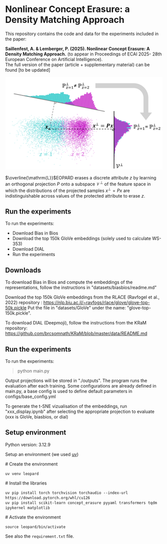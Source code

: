 # Nonlinear Concept Erasure: a Density Matching Approach

This repository contains the code and data for the experiments included in the paper:

**Saillenfest, A. & Lemberger, P. (2025). Nonlinear Concept Erasure: A Density Matching Approach.** (to appear in Proceedings of ECAI 2025- 28th European Conference on Artificial Intelligence).<br/>
The full version of the paper (article + supplementary material) can be found [to be updated]


<img src="illustration.png" width="600">

$\overline{\mathrm{L}}$EOPARD erases a discrete attribute $z$ by learning an orthogonal projection $P$ onto a subspace $\mathcal{V}^\perp$ of the feature space in which the distributions of the projected samples $x^\perp = Px$ are indistinguishable across values of the protected attribute to erase $z$.


## Run the experiments

To run the experiments:
- Download Bias in Bios
- Download the top 150k GloVe embeddings (solely used to calculate WS-353)
- Download DIAL
- Run the experiments


## Downloads

To download Bias in Bios and compute the embeddings of the representations, follow the instructions in "datasets/biasbios/readme.md"

Download the top 150k GloVe embeddings from the RLACE (Ravfogel et al., 2022) repository : https://nlp.biu.ac.il/~ravfogs/rlace/glove/glove-top-50k.pickle 
Put the file in "datasets/GloVe" under the name: "glove-top-150k.pickle".

To download DIAL (Deepmoji), follow the instructions from the KRaM repository: https://github.com/brcsomnath/KRaM/blob/master/data/README.md 

## Run the experiments

To run the experiments:

> python main.py 

Output projections will be stored in "./outputs".
The program runs the evaluation after each training.
Some configurations are already defined in main.py, a base config is used to define default parameters in configs/base_config.yml

To generate the t-SNE vizualisation of the embeddings, run "xxx_display.ipynb" after selecting the appropriate projection to evaluate (xxx is GloVe, biasbios, or dial)

## Setup environment


Python version: 3.12.9

Setup an environment (we used [uv](https://docs.astral.sh/uv/getting-started/))

\# Create the environment

```shell
uv venv leopard
```

\# Install the libraries
```shell
uv pip install torch torchvision torchaudio --index-url https://download.pytorch.org/whl/cu126
uv pip install scikit-learn concept_erasure pyyaml transformers tqdm ipykernel matplotlib
```

\# Activate the environment
```shell
source leopard/bin/activate
```

See also the ```requirement.txt``` file.
